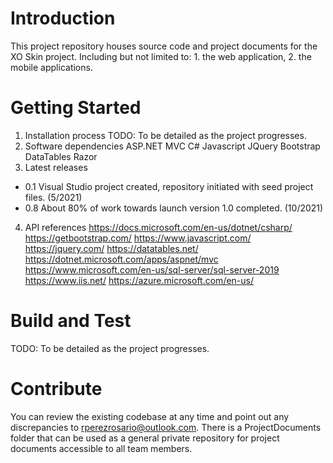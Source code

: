 # Introduction 
This project repository houses source code and project documents for the XO Skin project. Including but not limited to: 1. the web application, 2. the mobile applications.
# Getting Started
1.	Installation process
TODO: To be detailed as the project progresses.
2.	Software dependencies
ASP.NET MVC
C#
Javascript
JQuery
Bootstrap
DataTables
Razor
3.	Latest releases
<ul>
<li>0.1 Visual Studio project created, repository initiated with seed project files. (5/2021)</li>
<li>0.8 About 80% of work towards launch version 1.0 completed. (10/2021)</li>
</ul>

4.	API references
https://docs.microsoft.com/en-us/dotnet/csharp/
https://getbootstrap.com/
https://www.javascript.com/
https://jquery.com/
https://datatables.net/
https://dotnet.microsoft.com/apps/aspnet/mvc
https://www.microsoft.com/en-us/sql-server/sql-server-2019
https://www.iis.net/
https://azure.microsoft.com/en-us/
# Build and Test
TODO: To be detailed as the project progresses. 
# Contribute
You can review the existing codebase at any time and point out any discrepancies to rperezrosario@outlook.com.
There is a ProjectDocuments folder that can be used as a general private repository for project documents accessible to all team members.